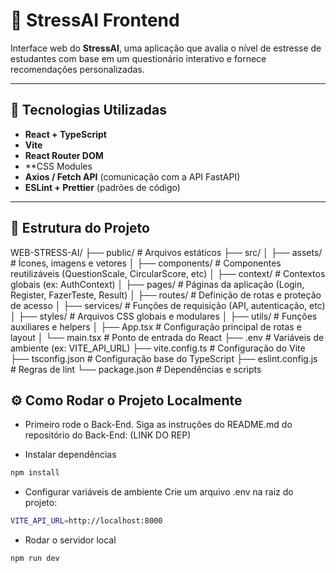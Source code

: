 # 🧠 StressAI Frontend

Interface web do **StressAI**, uma aplicação que avalia o nível de estresse de estudantes com base em um questionário interativo e fornece recomendações personalizadas.

---

## 🚀 Tecnologias Utilizadas

- **React + TypeScript**
- **Vite**
- **React Router DOM**
- **CSS Modules
- **Axios / Fetch API** (comunicação com a API FastAPI)
- **ESLint + Prettier** (padrões de código)

---

## 🧩 Estrutura do Projeto

WEB-STRESS-AI/
├── public/ # Arquivos estáticos
├── src/
│ ├── assets/ # Ícones, imagens e vetores
│ ├── components/ # Componentes reutilizáveis (QuestionScale, CircularScore, etc)
│ ├── context/ # Contextos globais (ex: AuthContext)
│ ├── pages/ # Páginas da aplicação (Login, Register, FazerTeste, Result)
│ ├── routes/ # Definição de rotas e proteção de acesso
│ ├── services/ # Funções de requisição (API, autenticação, etc)
│ ├── styles/ # Arquivos CSS globais e modulares
│ ├── utils/ # Funções auxiliares e helpers
│ ├── App.tsx # Configuração principal de rotas e layout
│ └── main.tsx # Ponto de entrada do React
├── .env # Variáveis de ambiente (ex: VITE_API_URL)
├── vite.config.ts # Configuração do Vite
├── tsconfig.json # Configuração base do TypeScript
├── eslint.config.js # Regras de lint
└── package.json # Dependências e scripts

## ⚙️ Como Rodar o Projeto Localmente

 - Primeiro rode o Back-End. Siga as instruções do README.md do repositório do Back-End:
 (LINK DO REP)

 
 - Instalar dependências
```bash
npm install
```
- Configurar variáveis de ambiente
Crie um arquivo .env na raiz do projeto:
```bash
VITE_API_URL=http://localhost:8000
```

- Rodar o servidor local
```bash
npm run dev
```
